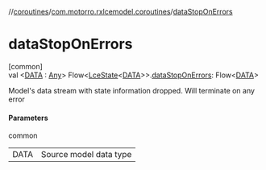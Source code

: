 //[coroutines](../../index.md)/[com.motorro.rxlcemodel.coroutines](index.md)/[dataStopOnErrors](data-stop-on-errors.md)

# dataStopOnErrors

[common]\
val &lt;[DATA](data-stop-on-errors.md) : [Any](https://kotlinlang.org/api/latest/jvm/stdlib/kotlin/-any/index.html)&gt; Flow&lt;[LceState](../../../lce/lce/com.motorro.rxlcemodel.lce/-lce-state/index.md)&lt;[DATA](data-stop-on-errors.md)&gt;&gt;.[dataStopOnErrors](data-stop-on-errors.md): Flow&lt;[DATA](data-stop-on-errors.md)&gt;

Model's data stream with state information dropped. Will terminate on any error

#### Parameters

common

| | |
|---|---|
| DATA | Source model data type |
